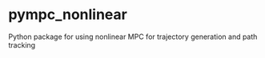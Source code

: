 # pympc_nonlinear
Python package for using nonlinear MPC for trajectory generation and path tracking 
